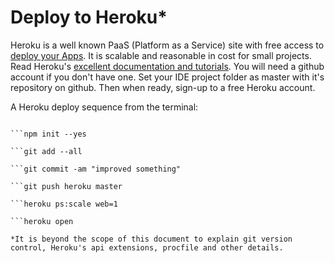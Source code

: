 # Deploy to Heroku*

Heroku is a well known PaaS (Platform as a Service) site with free access to [deploy your Apps](https://devcenter.heroku.com/articles/getting-started-with-nodejs#prepare-the-app). It is scalable and reasonable in cost for small projects. Read Heroku's [excellent documentation and tutorials](https://devcenter.heroku.com/articles/deploying-nodejs#prerequisites). You will need a github account if you don't have one. Set your IDE project folder as master with it's repository on github. Then when ready, sign-up to a free Heroku account.

A Heroku deploy sequence from the terminal:

```git remote add origin https://github.com/[USER_NAME]/[PROJECT_FOLDER]             

```npm init --yes

```git add --all

```git commit -am "improved something"

```git push heroku master

```heroku ps:scale web=1

```heroku open

*It is beyond the scope of this document to explain git version control, Heroku's api extensions, procfile and other details. 